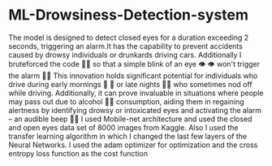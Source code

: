 # ML-Drowsiness-Detection-system
The model is designed to detect closed eyes for a duration exceeding 2 seconds, triggering an alarm.It has the capability to prevent accidents caused by drowsy individuals or drunkards driving cars. 
Additionally I bruteforced the code 👨‍💻 so that a simple blink of an eye 👁️ 👁️ won't trigger the alarm 🚨🚨
This innovation holds significant potential for individuals who drive during early mornings 🌄 🌄 or late nights 🌉🌃 who sometimes nod off while driving.
Additionally, it can prove invaluable in situations where people may pass out due to alcohol 🍷🍷 consumption, aiding them in regaining alertness by identifying drowsy or intoxicated eyes and activating the alarm – an audible beep 🔔🔔
I used Mobile-net architecture and used the closed and open eyes data set of 8000 images from Kaggle.
Also I used the transfer learning algorithm in which I changed the last few layers of the Neural Networks. I used the adam optimizer for optimization and the cross entropy loss function as the cost function
